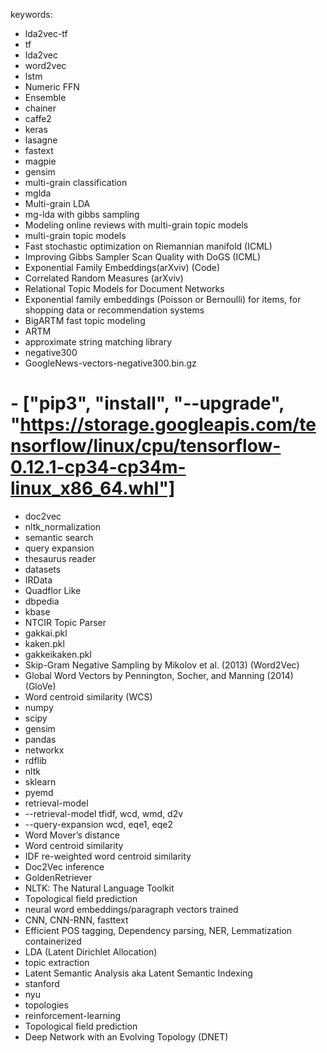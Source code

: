 keywords:
- lda2vec-tf
- tf
- lda2vec
- word2vec
- lstm
- Numeric FFN
- Ensemble
- chainer
- caffe2
- keras
- lasagne
- fastext
- magpie
- gensim
- multi-grain classification
- mglda
- Multi-grain LDA
- mg-lda with gibbs sampling
- Modeling online reviews with multi-grain topic models
- multi-grain topic models
- Fast stochastic optimization on Riemannian manifold (ICML)
- Improving Gibbs Sampler Scan Quality with DoGS (ICML)
- Exponential Family Embeddings(arXviv) (Code)
- Correlated Random Measures (arXviv)
- Relational Topic Models for Document Networks
- Exponential family embeddings (Poisson or Bernoulli) for items, for shopping data or recommendation systems
- BigARTM fast topic modeling
- ARTM 
- approximate string matching library
- negative300
- GoogleNews-vectors-negative300.bin.gz
# - ["pip3", "install", "--upgrade", "https://storage.googleapis.com/tensorflow/linux/cpu/tensorflow-0.12.1-cp34-cp34m-linux_x86_64.whl"]
- doc2vec
- nltk_normalization
- semantic search
- query expansion
- thesaurus reader
- datasets
- IRData
- Quadflor Like
- dbpedia
- kbase
- NTCIR Topic Parser
- gakkai.pkl
- kaken.pkl
- gakkeikaken.pkl
- Skip-Gram Negative Sampling by Mikolov et al. (2013) (Word2Vec)
- Global Word Vectors by Pennington, Socher, and Manning (2014) (GloVe)
- Word centroid similarity (WCS)
- numpy
- scipy
- gensim
- pandas
- networkx
- rdflib
- nltk
- sklearn
- pyemd
- retrieval-model
- --retrieval-model tfidf, wcd, wmd, d2v
- --query-expansion wcd, eqe1, eqe2
- Word Mover’s distance
- Word centroid similarity
- IDF re-weighted word centroid similarity
- Doc2Vec inference
- GoldenRetriever
- NLTK: The Natural Language Toolkit
- Topological field prediction
- neural word embeddings/paragraph vectors trained
- CNN, CNN-RNN, fasttext
- Efficient POS tagging, Dependency parsing, NER, Lemmatization containerized
- LDA (Latent Dirichlet Allocation)
- topic extraction
- Latent Semantic Analysis aka Latent Semantic Indexing
- stanford
- nyu
- topologies
- reinforcement-learning
- Topological field prediction
- Deep Network with an Evolving Topology (DNET)